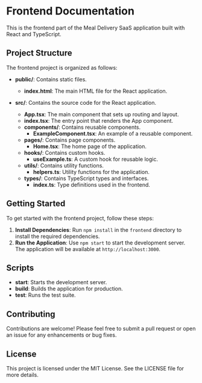 # Frontend Documentation

This is the frontend part of the Meal Delivery SaaS application built with React and TypeScript.

## Project Structure

The frontend project is organized as follows:

- **public/**: Contains static files.
  - **index.html**: The main HTML file for the React application.

- **src/**: Contains the source code for the React application.
  - **App.tsx**: The main component that sets up routing and layout.
  - **index.tsx**: The entry point that renders the App component.
  - **components/**: Contains reusable components.
    - **ExampleComponent.tsx**: An example of a reusable component.
  - **pages/**: Contains page components.
    - **Home.tsx**: The home page of the application.
  - **hooks/**: Contains custom hooks.
    - **useExample.ts**: A custom hook for reusable logic.
  - **utils/**: Contains utility functions.
    - **helpers.ts**: Utility functions for the application.
  - **types/**: Contains TypeScript types and interfaces.
    - **index.ts**: Type definitions used in the frontend.

## Getting Started

To get started with the frontend project, follow these steps:

1. **Install Dependencies**: Run `npm install` in the `frontend` directory to install the required dependencies.
2. **Run the Application**: Use `npm start` to start the development server. The application will be available at `http://localhost:3000`.

## Scripts

- **start**: Starts the development server.
- **build**: Builds the application for production.
- **test**: Runs the test suite.

## Contributing

Contributions are welcome! Please feel free to submit a pull request or open an issue for any enhancements or bug fixes.

## License

This project is licensed under the MIT License. See the LICENSE file for more details.